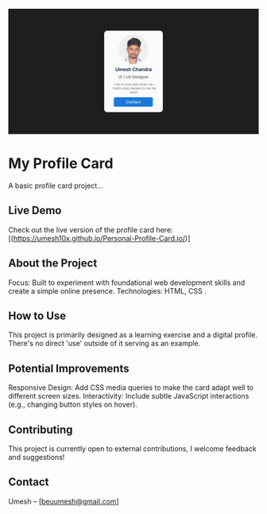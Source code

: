 ![Thumbnail of my Profile Card](Image-of-Project.jpg) 

# My Profile Card

A basic profile card project...

## Live Demo

Check out the live version of the profile card here: [(https://umesh10x.github.io/Personal-Profile-Card.io/)]

## About the Project

Focus: Built to experiment with foundational web development skills and create a simple online presence.
Technologies: HTML, CSS .
## How to Use

This project is primarily designed as a learning exercise and a digital profile. There's no direct 'use' outside of it serving as an example.

## Potential Improvements

Responsive Design: Add CSS media queries to make the card adapt well to different screen sizes.
Interactivity: Include subtle JavaScript interactions (e.g., changing button styles on hover).

## Contributing

This project is currently open to external contributions, I welcome feedback and suggestions!

## Contact

Umesh – [beuumesh@gmail.com] 
